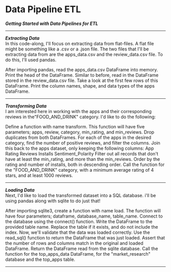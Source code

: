 # Data Pipeline ETL

***Getting Started with Data Pipelines for ETL***

---------

***Extracting Data*** <br>
In this code-along, I'll focus on extracting data from flat-files. A flat file might be something like a .csv or a .json file. The two files that I'll be extracting data from are the apps_data.csv and the review_data.csv file. To do this, I'll used pandas. 

After importing pandas, read the apps_data.csv DataFrame into memory. Print the head of the DataFrame.
Similar to before, read in the DataFrame stored in the review_data.csv file. Take a look at the first few rows of this DataFrame.
Print the column names, shape, and data types of the apps DataFrame.

----------
***Transforming Data*** <br>
I am interested here in working with the apps and their corresponding reviews in the"FOOD_AND_DRINK" category. I'd like to do the following:

Define a function with name transform. This function will have five parameters; apps, review, category, min_rating, and min_reviews.
Drop duplicates from both DataFrames.
For each of the apps in the desired category, find the number of positive reviews, and filter the columns.
Join this back to the apps dataset, only keeping the following columns:
App
Rating
Reviews
Installs
Sentiment_Polarity
Filter out all records that don't have at least the min_rating, and more than the min_reviews.
Order by the rating and number of installs, both in descending order.
Call the function for the "FOOD_AND_DRINK" category, with a minimum average rating of 4 stars, and at least 1000 reviews.

----------
***Loading Data***<br>
Next, I'd like to load the transformed dataset into a SQL database. i'll be using pandas along with sqlite to do just that!

After importing sqlite3, create a function with name load. The function will have four parameters; dataframe, database_name, table_name.
Connect to the database using the connect() function.
Write the DataFrame to the provided table name. Replace the table if it exists, and do not include the index.
Now, we'll validate that the data was loaded correctly. Use the read_sql() function to return the DataFrame that was just loaded.
Assert that the number of rows and columns match in the original and loaded DataFrame.
Return the DataFrame read from the sqlite database.
Call the function for the top_apps_data DataFrame, for the "market_research" database and the top_apps table.

----------
